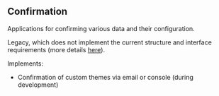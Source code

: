 ## Confirmation
Applications for confirming various data and their configuration.

Legacy, which does not implement the current structure and interface requirements (more details [here](https://github.com/TheArtur128/ToDo/issues/10)).

Implements:
- Confirmation of custom themes via email or console (during development)
